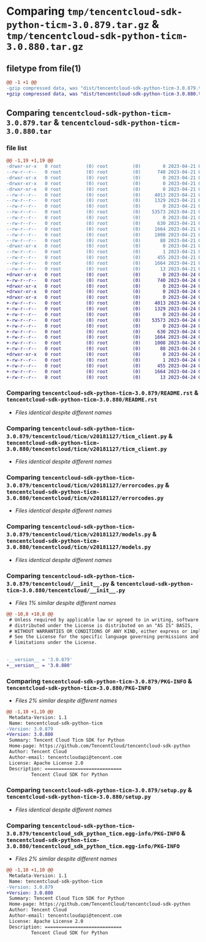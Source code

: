 # Comparing `tmp/tencentcloud-sdk-python-ticm-3.0.879.tar.gz` & `tmp/tencentcloud-sdk-python-ticm-3.0.880.tar.gz`

## filetype from file(1)

```diff
@@ -1 +1 @@
-gzip compressed data, was "dist/tencentcloud-sdk-python-ticm-3.0.879.tar", last modified: Fri Apr 21 01:03:33 2023, max compression
+gzip compressed data, was "dist/tencentcloud-sdk-python-ticm-3.0.880.tar", last modified: Mon Apr 24 03:40:07 2023, max compression
```

## Comparing `tencentcloud-sdk-python-ticm-3.0.879.tar` & `tencentcloud-sdk-python-ticm-3.0.880.tar`

### file list

```diff
@@ -1,19 +1,19 @@
-drwxr-xr-x   0 root         (0) root         (0)        0 2023-04-21 01:03:33.000000 tencentcloud-sdk-python-ticm-3.0.879/
--rw-r--r--   0 root         (0) root         (0)      740 2023-04-21 01:03:33.000000 tencentcloud-sdk-python-ticm-3.0.879/README.rst
-drwxr-xr-x   0 root         (0) root         (0)        0 2023-04-21 01:03:33.000000 tencentcloud-sdk-python-ticm-3.0.879/tencentcloud/
-drwxr-xr-x   0 root         (0) root         (0)        0 2023-04-21 01:03:33.000000 tencentcloud-sdk-python-ticm-3.0.879/tencentcloud/ticm/
-drwxr-xr-x   0 root         (0) root         (0)        0 2023-04-21 01:03:33.000000 tencentcloud-sdk-python-ticm-3.0.879/tencentcloud/ticm/v20181127/
--rw-r--r--   0 root         (0) root         (0)     4013 2023-04-21 01:03:33.000000 tencentcloud-sdk-python-ticm-3.0.879/tencentcloud/ticm/v20181127/ticm_client.py
--rw-r--r--   0 root         (0) root         (0)     1329 2023-04-21 01:03:33.000000 tencentcloud-sdk-python-ticm-3.0.879/tencentcloud/ticm/v20181127/errorcodes.py
--rw-r--r--   0 root         (0) root         (0)        0 2023-04-21 01:03:33.000000 tencentcloud-sdk-python-ticm-3.0.879/tencentcloud/ticm/v20181127/__init__.py
--rw-r--r--   0 root         (0) root         (0)    53573 2023-04-21 01:03:33.000000 tencentcloud-sdk-python-ticm-3.0.879/tencentcloud/ticm/v20181127/models.py
--rw-r--r--   0 root         (0) root         (0)        0 2023-04-21 01:03:33.000000 tencentcloud-sdk-python-ticm-3.0.879/tencentcloud/ticm/__init__.py
--rw-r--r--   0 root         (0) root         (0)      630 2023-04-21 01:03:33.000000 tencentcloud-sdk-python-ticm-3.0.879/tencentcloud/__init__.py
--rw-r--r--   0 root         (0) root         (0)     1664 2023-04-21 01:03:33.000000 tencentcloud-sdk-python-ticm-3.0.879/PKG-INFO
--rw-r--r--   0 root         (0) root         (0)     1008 2023-04-21 01:03:33.000000 tencentcloud-sdk-python-ticm-3.0.879/setup.py
--rw-r--r--   0 root         (0) root         (0)       88 2023-04-21 01:03:33.000000 tencentcloud-sdk-python-ticm-3.0.879/setup.cfg
-drwxr-xr-x   0 root         (0) root         (0)        0 2023-04-21 01:03:33.000000 tencentcloud-sdk-python-ticm-3.0.879/tencentcloud_sdk_python_ticm.egg-info/
--rw-r--r--   0 root         (0) root         (0)        1 2023-04-21 01:03:33.000000 tencentcloud-sdk-python-ticm-3.0.879/tencentcloud_sdk_python_ticm.egg-info/dependency_links.txt
--rw-r--r--   0 root         (0) root         (0)      455 2023-04-21 01:03:33.000000 tencentcloud-sdk-python-ticm-3.0.879/tencentcloud_sdk_python_ticm.egg-info/SOURCES.txt
--rw-r--r--   0 root         (0) root         (0)     1664 2023-04-21 01:03:33.000000 tencentcloud-sdk-python-ticm-3.0.879/tencentcloud_sdk_python_ticm.egg-info/PKG-INFO
--rw-r--r--   0 root         (0) root         (0)       13 2023-04-21 01:03:33.000000 tencentcloud-sdk-python-ticm-3.0.879/tencentcloud_sdk_python_ticm.egg-info/top_level.txt
+drwxr-xr-x   0 root         (0) root         (0)        0 2023-04-24 03:40:07.000000 tencentcloud-sdk-python-ticm-3.0.880/
+-rw-r--r--   0 root         (0) root         (0)      740 2023-04-24 03:40:07.000000 tencentcloud-sdk-python-ticm-3.0.880/README.rst
+drwxr-xr-x   0 root         (0) root         (0)        0 2023-04-24 03:40:07.000000 tencentcloud-sdk-python-ticm-3.0.880/tencentcloud/
+drwxr-xr-x   0 root         (0) root         (0)        0 2023-04-24 03:40:07.000000 tencentcloud-sdk-python-ticm-3.0.880/tencentcloud/ticm/
+drwxr-xr-x   0 root         (0) root         (0)        0 2023-04-24 03:40:07.000000 tencentcloud-sdk-python-ticm-3.0.880/tencentcloud/ticm/v20181127/
+-rw-r--r--   0 root         (0) root         (0)     4013 2023-04-24 03:40:07.000000 tencentcloud-sdk-python-ticm-3.0.880/tencentcloud/ticm/v20181127/ticm_client.py
+-rw-r--r--   0 root         (0) root         (0)     1329 2023-04-24 03:40:07.000000 tencentcloud-sdk-python-ticm-3.0.880/tencentcloud/ticm/v20181127/errorcodes.py
+-rw-r--r--   0 root         (0) root         (0)        0 2023-04-24 03:40:07.000000 tencentcloud-sdk-python-ticm-3.0.880/tencentcloud/ticm/v20181127/__init__.py
+-rw-r--r--   0 root         (0) root         (0)    53573 2023-04-24 03:40:07.000000 tencentcloud-sdk-python-ticm-3.0.880/tencentcloud/ticm/v20181127/models.py
+-rw-r--r--   0 root         (0) root         (0)        0 2023-04-24 03:40:07.000000 tencentcloud-sdk-python-ticm-3.0.880/tencentcloud/ticm/__init__.py
+-rw-r--r--   0 root         (0) root         (0)      630 2023-04-24 03:40:07.000000 tencentcloud-sdk-python-ticm-3.0.880/tencentcloud/__init__.py
+-rw-r--r--   0 root         (0) root         (0)     1664 2023-04-24 03:40:07.000000 tencentcloud-sdk-python-ticm-3.0.880/PKG-INFO
+-rw-r--r--   0 root         (0) root         (0)     1008 2023-04-24 03:40:07.000000 tencentcloud-sdk-python-ticm-3.0.880/setup.py
+-rw-r--r--   0 root         (0) root         (0)       88 2023-04-24 03:40:07.000000 tencentcloud-sdk-python-ticm-3.0.880/setup.cfg
+drwxr-xr-x   0 root         (0) root         (0)        0 2023-04-24 03:40:07.000000 tencentcloud-sdk-python-ticm-3.0.880/tencentcloud_sdk_python_ticm.egg-info/
+-rw-r--r--   0 root         (0) root         (0)        1 2023-04-24 03:40:07.000000 tencentcloud-sdk-python-ticm-3.0.880/tencentcloud_sdk_python_ticm.egg-info/dependency_links.txt
+-rw-r--r--   0 root         (0) root         (0)      455 2023-04-24 03:40:07.000000 tencentcloud-sdk-python-ticm-3.0.880/tencentcloud_sdk_python_ticm.egg-info/SOURCES.txt
+-rw-r--r--   0 root         (0) root         (0)     1664 2023-04-24 03:40:07.000000 tencentcloud-sdk-python-ticm-3.0.880/tencentcloud_sdk_python_ticm.egg-info/PKG-INFO
+-rw-r--r--   0 root         (0) root         (0)       13 2023-04-24 03:40:07.000000 tencentcloud-sdk-python-ticm-3.0.880/tencentcloud_sdk_python_ticm.egg-info/top_level.txt
```

### Comparing `tencentcloud-sdk-python-ticm-3.0.879/README.rst` & `tencentcloud-sdk-python-ticm-3.0.880/README.rst`

 * *Files identical despite different names*

### Comparing `tencentcloud-sdk-python-ticm-3.0.879/tencentcloud/ticm/v20181127/ticm_client.py` & `tencentcloud-sdk-python-ticm-3.0.880/tencentcloud/ticm/v20181127/ticm_client.py`

 * *Files identical despite different names*

### Comparing `tencentcloud-sdk-python-ticm-3.0.879/tencentcloud/ticm/v20181127/errorcodes.py` & `tencentcloud-sdk-python-ticm-3.0.880/tencentcloud/ticm/v20181127/errorcodes.py`

 * *Files identical despite different names*

### Comparing `tencentcloud-sdk-python-ticm-3.0.879/tencentcloud/ticm/v20181127/models.py` & `tencentcloud-sdk-python-ticm-3.0.880/tencentcloud/ticm/v20181127/models.py`

 * *Files identical despite different names*

### Comparing `tencentcloud-sdk-python-ticm-3.0.879/tencentcloud/__init__.py` & `tencentcloud-sdk-python-ticm-3.0.880/tencentcloud/__init__.py`

 * *Files 1% similar despite different names*

```diff
@@ -10,8 +10,8 @@
 # Unless required by applicable law or agreed to in writing, software
 # distributed under the License is distributed on an "AS IS" BASIS,
 # WITHOUT WARRANTIES OR CONDITIONS OF ANY KIND, either express or implied.
 # See the License for the specific language governing permissions and
 # limitations under the License.
 
 
-__version__ = '3.0.879'
+__version__ = '3.0.880'
```

### Comparing `tencentcloud-sdk-python-ticm-3.0.879/PKG-INFO` & `tencentcloud-sdk-python-ticm-3.0.880/PKG-INFO`

 * *Files 2% similar despite different names*

```diff
@@ -1,10 +1,10 @@
 Metadata-Version: 1.1
 Name: tencentcloud-sdk-python-ticm
-Version: 3.0.879
+Version: 3.0.880
 Summary: Tencent Cloud Ticm SDK for Python
 Home-page: https://github.com/TencentCloud/tencentcloud-sdk-python
 Author: Tencent Cloud
 Author-email: tencentcloudapi@tencent.com
 License: Apache License 2.0
 Description: ============================
         Tencent Cloud SDK for Python
```

### Comparing `tencentcloud-sdk-python-ticm-3.0.879/setup.py` & `tencentcloud-sdk-python-ticm-3.0.880/setup.py`

 * *Files identical despite different names*

### Comparing `tencentcloud-sdk-python-ticm-3.0.879/tencentcloud_sdk_python_ticm.egg-info/PKG-INFO` & `tencentcloud-sdk-python-ticm-3.0.880/tencentcloud_sdk_python_ticm.egg-info/PKG-INFO`

 * *Files 2% similar despite different names*

```diff
@@ -1,10 +1,10 @@
 Metadata-Version: 1.1
 Name: tencentcloud-sdk-python-ticm
-Version: 3.0.879
+Version: 3.0.880
 Summary: Tencent Cloud Ticm SDK for Python
 Home-page: https://github.com/TencentCloud/tencentcloud-sdk-python
 Author: Tencent Cloud
 Author-email: tencentcloudapi@tencent.com
 License: Apache License 2.0
 Description: ============================
         Tencent Cloud SDK for Python
```

